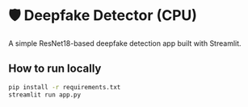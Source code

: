 # 🛡️ Deepfake Detector (CPU)
A simple ResNet18-based deepfake detection app built with Streamlit.

## How to run locally
```bash
pip install -r requirements.txt
streamlit run app.py
